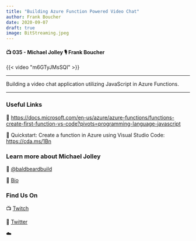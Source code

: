 ```yaml
---
title: "Building Azure Function Powered Video Chat"
author: Frank Boucher
date: 2020-09-07
draft: true
image: BitStreaming.jpeg
---
```


#### 📺 035 - Michael Jolley 🎙️ Frank Boucher

<!--more-->

{{< video "m6GTyJMsSQI" >}}

---

Building a video chat application utilizing JavaScript in Azure Functions. 


---


### Useful Links

🔗 https://docs.microsoft.com/en-us/azure/azure-functions/functions-create-first-function-vs-code?pivots=programming-language-javascript

🔗 Quickstart: Create a function in Azure using Visual Studio Code: https://cda.ms/1Bn

### Learn more about Michael Jolley

🔗 [@baldbeardbuild](https://twitter.com/baldbeardbuild)

🔗 [Bio](https://mvp.microsoft.com/en-us/PublicProfile/5001613?fullName=Stephane%20Lapointe&WT.mc_id=allaroundazure-blog-fboucher)



### Find Us On

📺 [Twitch](https://www.twitch.tv/microsoftdeveloper)

🔗 [Twitter](https://twitter.com/jasonhand)

☁️
